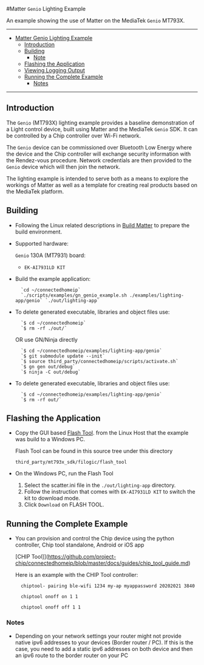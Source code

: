 #Matter `Genio` Lighting Example

An example showing the use of Matter on the MediaTek `Genio` MT793X.

<hr>

-   [Matter Genio Lighting Example](#chip-genio-lighting-example)
    -   [Introduction](#introduction)
    -   [Building](#building)
        -   [Note](#note)
    -   [Flashing the Application](#flashing-the-application)
    -   [Viewing Logging Output](#viewing-logging-output)
    -   [Running the Complete Example](#running-the-complete-example)
        -   [Notes](#notes)

<hr>

<a name="intro"></a>

## Introduction

The `Genio` (MT793X) lighting example provides a baseline demonstration of a
Light control device, built using Matter and the MediaTek `Genio` SDK. It can be
controlled by a Chip controller over Wi-Fi network.

The `Genio` device can be commissioned over Bluetooth Low Energy where the
device and the Chip controller will exchange security information with the
Rendez-vous procedure. Network credentials are then provided to the `Genio`
device which will then join the network.

The lighting example is intended to serve both as a means to explore the
workings of Matter as well as a template for creating real products based on the
MediaTek platform.

<a name="building"></a>

## Building

-   Following the Linux related descriptions in
    [Build Matter](https://github.com/project-chip/connectedhomeip/blob/master/docs/guides/BUILDING.md)
    to prepare the build environment.

-   Supported hardware:

    `Genio` 130A (MT7931) board:

    -   `EK-AI7931LD KIT`

*   Build the example application:

          `cd ~/connectedhomeip`
          `./scripts/examples/gn_genio_example.sh ./examples/lighting-app/genio` `./out/lighting-app`

-   To delete generated executable, libraries and object files use:

          `$ cd ~/connectedhomeip`
          `$ rm -rf ./out/`

    OR use GN/Ninja directly

          `$ cd ~/connectedhomeip/examples/lighting-app/genio`
          `$ git submodule update --init`
          `$ source third_party/connectedhomeip/scripts/activate.sh`
          `$ gn gen out/debug`
          `$ ninja -C out/debug`

-   To delete generated executable, libraries and object files use:

          `$ cd ~/connectedhomeip/examples/lighting-app/genio`
          `$ rm -rf out/`

## Flashing the Application

-   Copy the GUI based
    [Flash Tool](https://github.com/MediaTek-Labs/genio-matter-bsp/tree/main/flash_tool/FlashBurningTool_V2.83).
    from the Linux Host that the example was build to a Windows PC.

    Flash Tool can be found in this source tree under this directory

    `third_party/mt793x_sdk/filogic/flash_tool`

-   On the Windows PC, run the Flash Tool

    1. Select the scatter.ini file in the `./out/lighting-app` directory.
    2. Follow the instruction that comes with `EK-AI7931LD KIT` to switch the
       kit to download mode.
    3. Click `Download` on FLASH TOOL.

## Running the Complete Example

-   You can provision and control the Chip device using the python controller,
    Chip tool standalone, Android or iOS app

    [CHIP
    Tool]](https://github.com/project-chip/connectedhomeip/blob/master/docs/guides/chip_tool_guide.md)

    Here is an example with the CHIP Tool controller:

    ```
      chiptool- pairing ble-wifi 1234 my-ap myappassword 20202021 3840

      chiptool onoff on 1 1

      chiptool onoff off 1 1
    ```

### Notes

-   Depending on your network settings your router might not provide native ipv6
    addresses to your devices (Border router / PC). If this is the case, you
    need to add a static ipv6 addresses on both device and then an ipv6 route to
    the border router on your PC
